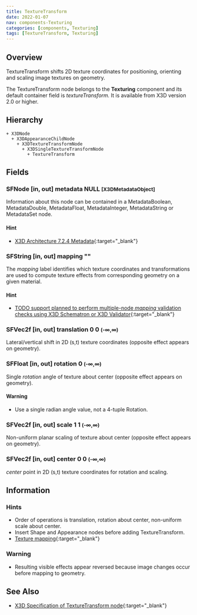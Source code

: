 ```yaml
---
title: TextureTransform
date: 2022-01-07
nav: components-Texturing
categories: [components, Texturing]
tags: [TextureTransform, Texturing]
---
```

<style>
.post h3 {
  word-spacing: 0.2em;
}
</style>

## Overview

TextureTransform shifts 2D texture coordinates for positioning, orienting and scaling image textures on geometry.

The TextureTransform node belongs to the **Texturing** component and its default container field is *textureTransform.* It is available from X3D version 2.0 or higher.

## Hierarchy

```
+ X3DNode
  + X3DAppearanceChildNode
    + X3DTextureTransformNode
      + X3DSingleTextureTransformNode
        + TextureTransform
```

## Fields

### SFNode [in, out] **metadata** NULL <small>[X3DMetadataObject]</small>

Information about this node can be contained in a MetadataBoolean, MetadataDouble, MetadataFloat, MetadataInteger, MetadataString or MetadataSet node.

#### Hint

- [X3D Architecture 7.2.4 Metadata](https://www.web3d.org/specifications/X3Dv4Draft/ISO-IEC19775-1v4-CD1/Part01/components/core.html#Metadata){:target="_blank"}

### SFString [in, out] **mapping** ""

The *mapping* label identifies which texture coordinates and transformations are used to compute texture effects from corresponding geometry on a given material.

#### Hint

- [TODO support planned to perform multiple-node *mapping* validation checks using X3D Schematron or X3D Validator](https://savage.nps.edu/X3dValidator){:target="_blank"}

### SFVec2f [in, out] **translation** 0 0 <small>(-∞,∞)</small>

Lateral/vertical shift in 2D (s,t) texture coordinates (opposite effect appears on geometry).

### SFFloat [in, out] **rotation** 0 <small>(-∞,∞)</small>

Single *rotation* angle of texture about center (opposite effect appears on geometry).

#### Warning

- Use a single radian angle value, not a 4-tuple Rotation.

### SFVec2f [in, out] **scale** 1 1 <small>(-∞,∞)</small>

Non-uniform planar scaling of texture about center (opposite effect appears on geometry).

### SFVec2f [in, out] **center** 0 0 <small>(-∞,∞)</small>

*center* point in 2D (s,t) texture coordinates for rotation and scaling.

## Information

### Hints

- Order of operations is translation, rotation about center, non-uniform scale about center.
- Insert Shape and Appearance nodes before adding TextureTransform.
- [Texture mapping](https://en.wikipedia.org/wiki/Texture_mapping){:target="_blank"}

### Warning

- Resulting visible effects appear reversed because image changes occur before mapping to geometry.

## See Also

- [X3D Specification of TextureTransform node](https://www.web3d.org/documents/specifications/19775-1/V4.0/Part01/components/texturing.html#TextureTransform){:target="_blank"}
